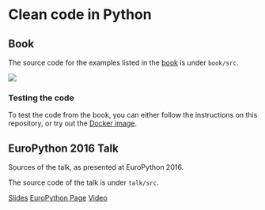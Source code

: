 # Clean code in Python

## Book

The source code for the examples listed in the [book](https://www.amazon.es/gp/product/B08R961TRD/) is under
``book/src``.

![](book/cover.png)

### Testing the code
To test the code from the book, you can either follow the instructions on this repository, or try out the [Docker image](https://hub.docker.com/r/rmariano/ccip).

## EuroPython 2016 Talk

Sources of the talk, as presented at EuroPython 2016.

The source code of the talk is under ``talk/src``.

[Slides](https://speakerdeck.com/rmariano/clean-code-in-python)
[EuroPython Page](https://ep2016.europython.eu/conference/talks/clean-code-in-python)
[Video](https://www.youtube.com/watch?v=7ADbOHW1dTA)
